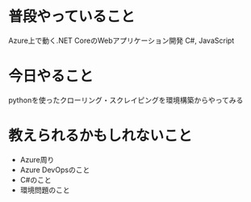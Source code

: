 # 普段やっていること
Azure上で動く.NET CoreのWebアプリケーション開発
C#, JavaScript

# 今日やること
pythonを使ったクローリング・スクレイピングを環境構築からやってみる

# 教えられるかもしれないこと
* Azure周り
* Azure DevOpsのこと
* C#のこと
* 環境問題のこと
